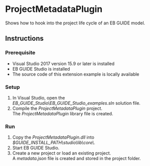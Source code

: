 ﻿# ProjectMetadataPlugin

Shows how to hook into the project life cycle of an EB GUIDE model.

## Instructions

### Prerequisite

* Visual Studio 2017 version 15.9 or later is installed
* EB GUIDE Studio is installed
* The source code of this extension example is locally available

### Setup

1. In Visual Studio, open the _EB\_GUIDE\_Studio\\EB\_GUIDE\_Studio\_examples.sln_ solution file.
2. Compile the _ProjectMetadataPlugin_ project.\
The _ProjectMetadataPlugin_ library file is created. 

### Run

1. Copy the _ProjectMetadataPlugin.dll_ into _$GUIDE\_INSTALL\_PATH\\studio\\lib\\core\\_.
2. Start EB GUIDE Studio.
3. Create a new project or load an existing project.\
A _metadata.json_ file is created and stored in the project folder.